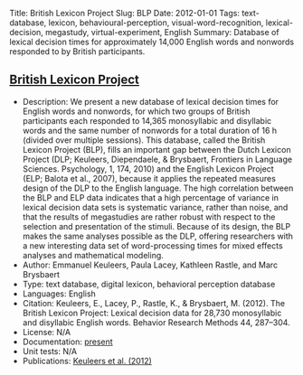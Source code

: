 Title: British Lexicon Project
Slug: BLP
Date: 2012-01-01
Tags: text-database, lexicon, behavioural-perception, visual-word-recognition, lexical-decision, megastudy, virtual-experiment, English
Summary: Database of lexical decision times for approximately 14,000 English words and nonwords responded to by British participants.

## [British Lexicon Project](http://crr.ugent.be/blp)

* Description: We present a new database of lexical decision times for English words and nonwords, for which two groups of British participants each responded to 14,365 monosyllabic and disyllabic words and the same number of nonwords for a total duration of 16 h (divided over multiple sessions). This database, called the British Lexicon Project (BLP), fills an important gap between the Dutch Lexicon Project (DLP; Keuleers, Diependaele, & Brysbaert, Frontiers in Language Sciences. Psychology, 1, 174, 2010) and the English Lexicon Project (ELP; Balota et al., 2007), because it applies the repeated measures design of the DLP to the English language. The high correlation between the BLP and ELP data indicates that a high percentage of variance in lexical decision data sets is systematic variance, rather than noise, and that the results of megastudies are rather robust with respect to the selection and presentation of the stimuli. Because of its design, the BLP makes the same analyses possible as the DLP, offering researchers with a new interesting data set of word-processing times for mixed effects analyses and mathematical modeling.
* Author: Emmanuel Keuleers, Paula Lacey, Kathleen Rastle, and Marc Brysbaert 
* Type: text database, digital lexicon, behavioral perception database
* Languages: English
* Citation: Keuleers, E., Lacey, P., Rastle, K., & Brysbaert, M. (2012). The British Lexicon Project: Lexical decision data for 28,730 monosyllabic and disyllabic English words. Behavior Research Methods 44, 287–304.
* License: N/A
* Documentation: [present](https://doi.org/10.3758/s13428-011-0118-4)
* Unit tests: N/A
* Publications: [Keuleers et al. (2012)](https://doi.org/10.3758/s13428-011-0118-4)
